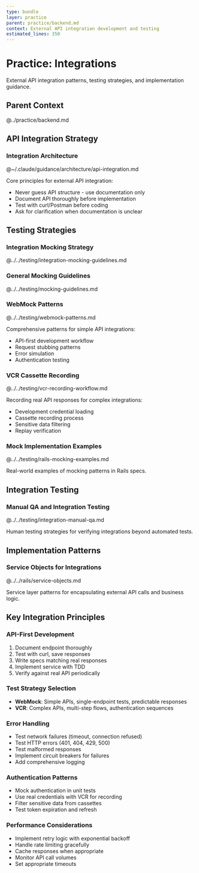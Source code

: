 ```yaml
---
type: bundle
layer: practice
parent: practice/backend.md
context: External API integration development and testing
estimated_lines: 350
---
```

# Practice: Integrations

External API integration patterns, testing strategies, and implementation guidance.

## Parent Context
@../practice/backend.md

## API Integration Strategy

### Integration Architecture
@~/.claude/guidance/architecture/api-integration.md

Core principles for external API integration:
- Never guess API structure - use documentation only
- Document API thoroughly before implementation
- Test with curl/Postman before coding
- Ask for clarification when documentation is unclear

## Testing Strategies

### Integration Mocking Strategy
@../../testing/integration-mocking-guidelines.md

### General Mocking Guidelines
@../../testing/mocking-guidelines.md

### WebMock Patterns
@../../testing/webmock-patterns.md

Comprehensive patterns for simple API integrations:
- API-first development workflow
- Request stubbing patterns
- Error simulation
- Authentication testing

### VCR Cassette Recording
@../../testing/vcr-recording-workflow.md

Recording real API responses for complex integrations:
- Development credential loading
- Cassette recording process
- Sensitive data filtering
- Replay verification

### Mock Implementation Examples
@../../testing/rails-mocking-examples.md

Real-world examples of mocking patterns in Rails specs.

## Integration Testing

### Manual QA and Integration Testing
@../../testing/integration-manual-qa.md

Human testing strategies for verifying integrations beyond automated tests.

## Implementation Patterns

### Service Objects for Integrations
@../../rails/service-objects.md

Service layer patterns for encapsulating external API calls and business logic.

## Key Integration Principles

### API-First Development
1. Document endpoint thoroughly
2. Test with curl, save responses
3. Write specs matching real responses
4. Implement service with TDD
5. Verify against real API periodically

### Test Strategy Selection
- **WebMock**: Simple APIs, single-endpoint tests, predictable responses
- **VCR**: Complex APIs, multi-step flows, authentication sequences

### Error Handling
- Test network failures (timeout, connection refused)
- Test HTTP errors (401, 404, 429, 500)
- Test malformed responses
- Implement circuit breakers for failures
- Add comprehensive logging

### Authentication Patterns
- Mock authentication in unit tests
- Use real credentials with VCR for recording
- Filter sensitive data from cassettes
- Test token expiration and refresh

### Performance Considerations
- Implement retry logic with exponential backoff
- Handle rate limiting gracefully
- Cache responses when appropriate
- Monitor API call volumes
- Set appropriate timeouts
